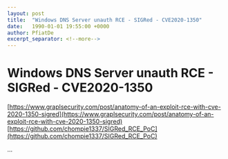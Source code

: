 ```yaml
---
layout: post
title:  "Windows DNS Server unauth RCE - SIGRed - CVE2020-1350"
date:   1990-01-01 19:55:00 +0000
author: PfiatDe
excerpt_separator: <!--more-->
---
```


# Windows DNS Server unauth RCE - SIGRed - CVE2020-1350
[https://www.graplsecurity.com/post/anatomy-of-an-exploit-rce-with-cve-2020-1350-sigred](https://www.graplsecurity.com/post/anatomy-of-an-exploit-rce-with-cve-2020-1350-sigred)
[https://github.com/chompie1337/SIGRed_RCE_PoC](https://github.com/chompie1337/SIGRed_RCE_PoC)

...
<!--more-->
